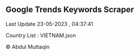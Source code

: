 

## Google Trends Keywords Scraper 
 
Last Update 23-05-2023 , 04:37:41

Country List :
VIETNAM.json



© Abdul Muttaqin 
